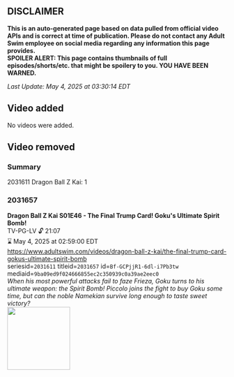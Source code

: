 ## DISCLAIMER
**This is an auto-generated page based on data pulled from official video APIs and is correct at time of publication. Please do not contact any Adult Swim employee on social media regarding any information this page provides.**  
**SPOILER ALERT: This page contains thumbnails of full episodes/shorts/etc. that might be spoilery to you. YOU HAVE BEEN WARNED.**  

_Last Update: May 4, 2025 at 03:30:14 EDT_
## Video added
No videos were added.  
## Video removed
### Summary
2031611 Dragon Ball Z Kai: 1  
### 2031657
**Dragon Ball Z Kai S01E46 - The Final Trump Card! Goku's Ultimate Spirit Bomb!**  
TV-PG-LV 🔓 21:07  
⌛ May 4, 2025 at 02:59:00 EDT  
https://www.adultswim.com/videos/dragon-ball-z-kai/the-final-trump-card-gokus-ultimate-spirit-bomb  
seriesid=`2031611` titleid=`2031657` id=`Bf-GCPjjR1-6dl-i7Pb3tw` mediaid=`9ba09ed9f024666855ec2c350939c0a39ae2eec0`  
_When his most powerful attacks fail to faze Frieza, Goku turns to his ultimate weapon: the Spirit Bomb! Piccolo joins the fight to buy Goku some time, but can the noble Namekian survive long enough to taste sweet victory?_  
<a href="https://i.cdn.turner.com/adultswim/big/video/the-final-trump-card-gokus-ultimate-spirit-bomb/dragonballzkai_046_air.jpg"><img src="https://i.cdn.turner.com/adultswim/big/video/the-final-trump-card-gokus-ultimate-spirit-bomb/dragonballzkai_046_air.jpg" height="144px" /></a>
